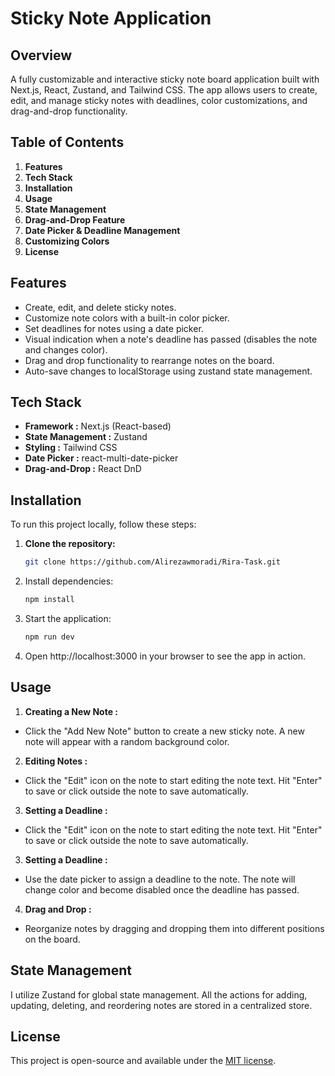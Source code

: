 # Sticky Note Application
## Overview

A fully customizable and interactive sticky note board application built with Next.js, React, Zustand, and Tailwind CSS. The app allows users to create, edit, and manage sticky notes with deadlines, color customizations, and drag-and-drop functionality.


## Table of Contents
1. **Features**
2. **Tech Stack**
3. **Installation**
4. **Usage**
5. **State Management**
6. **Drag-and-Drop Feature**
7. **Date Picker & Deadline Management**
8. **Customizing Colors**
9. **License**

## Features

- Create, edit, and delete sticky notes.
- Customize note colors with a built-in color picker.
- Set deadlines for notes using a date picker.
- Visual indication when a note's deadline has passed (disables the note and changes color).
- Drag and drop functionality to rearrange notes on the board.
- Auto-save changes to localStorage using zustand state management.

## Tech Stack
- **Framework :** Next.js (React-based)
- **State Management :** Zustand
- **Styling :** Tailwind CSS
- **Date Picker :** react-multi-date-picker
- **Drag-and-Drop :** React DnD

## Installation

To run this project locally, follow these steps:

1. **Clone the repository:**

   ```bash
   git clone https://github.com/Alirezawmoradi/Rira-Task.git

2. Install dependencies:

   ```bash
   npm install

3. Start the application:

   ```bash
   npm run dev
   
4. Open http://localhost:3000 in your browser to see the app in action.

## Usage

1. **Creating a New Note :**
  - Click the "Add New Note" button to create a new sticky note.
   A new note will appear with a random background color.
2. **Editing Notes :**
  - Click the "Edit" icon on the note to start editing the note text.
  Hit "Enter" to save or click outside the note to save automatically.
3. **Setting a Deadline :**
  - Click the "Edit" icon on the note to start editing the note text.
  Hit "Enter" to save or click outside the note to save automatically.
3. **Setting a Deadline :**
  - Use the date picker to assign a deadline to the note.
    The note will change color and become disabled once the deadline has passed.
4. **Drag and Drop :**
  - Reorganize notes by dragging and dropping them into different positions on the board.

## State Management
I utilize Zustand for global state management. All the actions for adding, updating, deleting, and reordering notes are stored in a centralized store.

## License
This project is open-source and available under the [MIT license](https://opensource.org/licenses/MIT).


